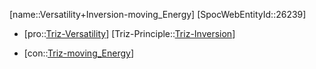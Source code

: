 ﻿---
type: TrizContradiction
aliases:
- Versatility+Inversion-moving_Energy
license: CC BY-SA 4.0
copyright: https://github.com/SpocWeb
IsDeleted: false
IsReadOnly: false
Confidential: public
tags: 
- Triz/Contradiction
---
[name::Versatility+Inversion-moving_Energy]
[SpocWebEntityId::26239]
+ [pro::[Triz-Versatility](tech/Triz/Parameter/Triz-Versatility.md)]
[Triz-Principle::[Triz-Inversion](tech/Triz/Principle/Triz-Inversion.md)]
- [con::[Triz-moving_Energy](tech/Triz/Parameter/Triz-moving_Energy.md)]


